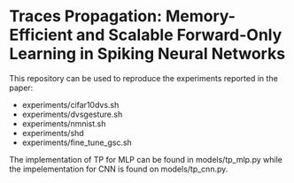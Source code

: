 # Traces Propagation: Memory-Efficient and Scalable Forward-Only Learning in Spiking Neural Networks

This repository can be used to reproduce the experiments reported in the paper:

- experiments/cifar10dvs.sh
- experiments/dvsgesture.sh
- experiments/nmnist.sh
- experiments/shd
- experiments/fine_tune_gsc.sh 

The implementation of TP for MLP can be found in models/tp_mlp.py while the impelementation for CNN is found on models/tp_cnn.py. 
